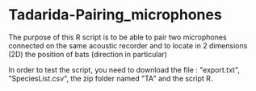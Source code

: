 # Tadarida-Pairing_microphones

The purpose of this R script is to be able to pair two microphones connected on the same acoustic recorder and to locate in 2 dimensions (2D) the position of bats (direction in particular)

In order to test the script, you need to download the file :
"export.txt",
"SpeciesList.csv",
the zip folder named "TA"
and the script R.
